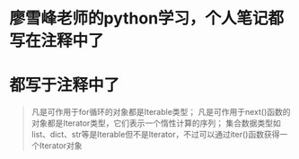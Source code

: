 # 廖雪峰老师的python学习，个人笔记都写在注释中了
# 都写于注释中了
> 凡是可作用于for循环的对象都是Iterable类型；
  凡是可作用于next()函数的对象都是Iterator类型，它们表示一个惰性计算的序列；
  集合数据类型如list、dict、str等是Iterable但不是Iterator，不过可以通过iter()函数获得一个Iterator对象
